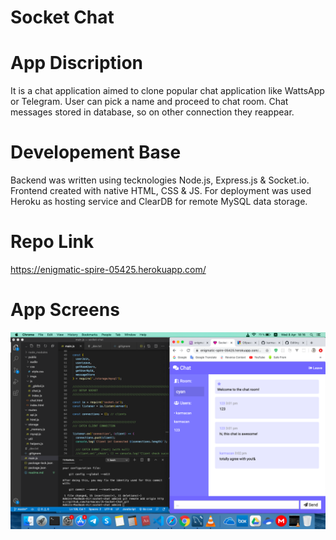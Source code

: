 <h1>Socket Chat</h1>

# App Discription
It is a chat application aimed to clone popular chat application like WattsApp or Telegram. User can pick a name and proceed to chat room. Chat messages stored in database, so on other connection they reappear.

# Developement Base
Backend was written using tecknologies Node.js, Express.js & Socket.io. Frontend created with native HTML, CSS & JS. For deployment was used Heroku as hosting service and ClearDB for remote MySQL data storage.

# Repo Link
https://enigmatic-spire-05425.herokuapp.com/

# App Screens
<img src="./screen.png" alt="" />